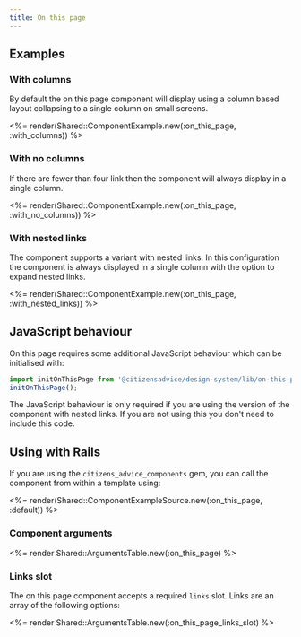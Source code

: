 ```yaml
---
title: On this page
---
```


## Examples

### With columns

By default the on this page component will display using a column based layout collapsing to a single column on small screens.

<%= render(Shared::ComponentExample.new(:on_this_page, :with_columns)) %>

### With no columns

If there are fewer than four link then the component will always display in a single column.

<%= render(Shared::ComponentExample.new(:on_this_page, :with_no_columns)) %>

### With nested links

The component supports a variant with nested links. In this configuration the component is always displayed in a single column with the option to expand nested links.

<%= render(Shared::ComponentExample.new(:on_this_page, :with_nested_links)) %>

## JavaScript behaviour

On this page requires some additional JavaScript behaviour which can be initialised with:

```js
import initOnThisPage from '@citizensadvice/design-system/lib/on-this-page/on-this-page';
initOnThisPage();
```

The JavaScript behaviour is only required if you are using the version of the component with nested links. If you are not using this you don't need to include this code.

## Using with Rails

If you are using the `citizens_advice_components` gem, you can call the component from within a template using:

<%= render(Shared::ComponentExampleSource.new(:on_this_page, :default)) %>

### Component arguments

<%= render Shared::ArgumentsTable.new(:on_this_page) %>

### Links slot

The on this page component accepts a required `links` slot. Links are an array of the following options:

<%= render Shared::ArgumentsTable.new(:on_this_page_links_slot) %>
